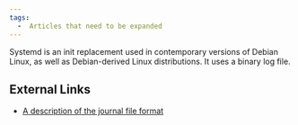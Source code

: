 ```yaml
---
tags:
  -  Articles that need to be expanded
---
```

Systemd is an init replacement used in contemporary versions of Debian
Linux, as well as Debian-derived Linux distributions. It uses a binary
log file.

## External Links

- [A description of the journal file
  format](http://www.freedesktop.org/wiki/Software/systemd/journal-files/)